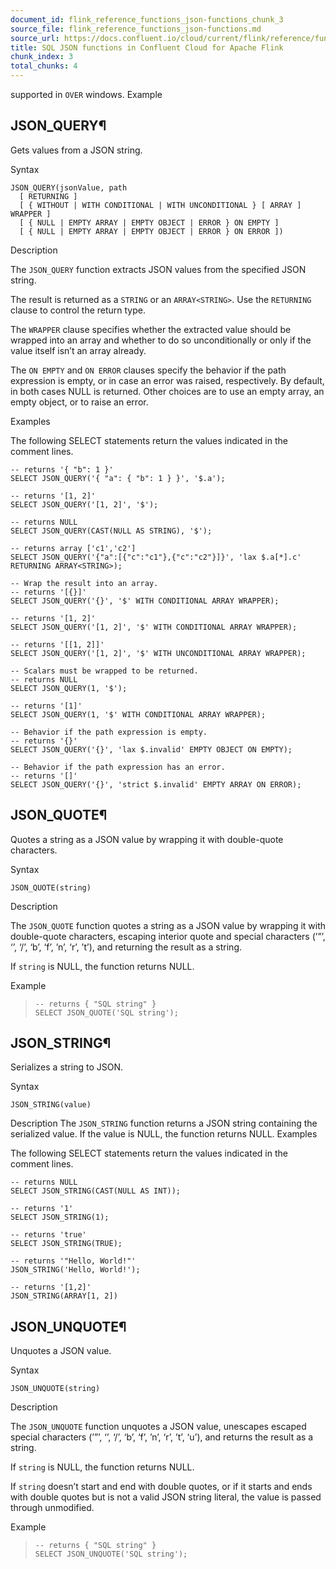 ```yaml
---
document_id: flink_reference_functions_json-functions_chunk_3
source_file: flink_reference_functions_json-functions.md
source_url: https://docs.confluent.io/cloud/current/flink/reference/functions/json-functions.html
title: SQL JSON functions in Confluent Cloud for Apache Flink
chunk_index: 3
total_chunks: 4
---
```


supported in `OVER` windows. Example

## JSON_QUERY¶

Gets values from a JSON string.

Syntax

    JSON_QUERY(jsonValue, path
      [ RETURNING ]
      [ { WITHOUT | WITH CONDITIONAL | WITH UNCONDITIONAL } [ ARRAY ] WRAPPER ]
      [ { NULL | EMPTY ARRAY | EMPTY OBJECT | ERROR } ON EMPTY ]
      [ { NULL | EMPTY ARRAY | EMPTY OBJECT | ERROR } ON ERROR ])

Description

The `JSON_QUERY` function extracts JSON values from the specified JSON string.

The result is returned as a `STRING` or an `ARRAY<STRING>`. Use the `RETURNING` clause to control the return type.

The `WRAPPER` clause specifies whether the extracted value should be wrapped into an array and whether to do so unconditionally or only if the value itself isn’t an array already.

The `ON EMPTY` and `ON ERROR` clauses specify the behavior if the path expression is empty, or in case an error was raised, respectively. By default, in both cases NULL is returned. Other choices are to use an empty array, an empty object, or to raise an error.

Examples

The following SELECT statements return the values indicated in the comment lines.

    -- returns '{ "b": 1 }'
    SELECT JSON_QUERY('{ "a": { "b": 1 } }', '$.a');

    -- returns '[1, 2]'
    SELECT JSON_QUERY('[1, 2]', '$');

    -- returns NULL
    SELECT JSON_QUERY(CAST(NULL AS STRING), '$');

    -- returns array ['c1','c2']
    SELECT JSON_QUERY('{"a":[{"c":"c1"},{"c":"c2"}]}', 'lax $.a[*].c' RETURNING ARRAY<STRING>);

    -- Wrap the result into an array.
    -- returns '[{}]'
    SELECT JSON_QUERY('{}', '$' WITH CONDITIONAL ARRAY WRAPPER);

    -- returns '[1, 2]'
    SELECT JSON_QUERY('[1, 2]', '$' WITH CONDITIONAL ARRAY WRAPPER);

    -- returns '[[1, 2]]'
    SELECT JSON_QUERY('[1, 2]', '$' WITH UNCONDITIONAL ARRAY WRAPPER);

    -- Scalars must be wrapped to be returned.
    -- returns NULL
    SELECT JSON_QUERY(1, '$');

    -- returns '[1]'
    SELECT JSON_QUERY(1, '$' WITH CONDITIONAL ARRAY WRAPPER);

    -- Behavior if the path expression is empty.
    -- returns '{}'
    SELECT JSON_QUERY('{}', 'lax $.invalid' EMPTY OBJECT ON EMPTY);

    -- Behavior if the path expression has an error.
    -- returns '[]'
    SELECT JSON_QUERY('{}', 'strict $.invalid' EMPTY ARRAY ON ERROR);

## JSON_QUOTE¶

Quotes a string as a JSON value by wrapping it with double-quote characters.

Syntax

    JSON_QUOTE(string)

Description

The `JSON_QUOTE` function quotes a string as a JSON value by wrapping it with double-quote characters, escaping interior quote and special characters (’”’, ‘’, ‘/’, ‘b’, ‘f’, ’n’, ‘r’, ’t’), and returning the result as a string.

If `string` is NULL, the function returns NULL.

Example

>
>     -- returns { "SQL string" }
>     SELECT JSON_QUOTE('SQL string');
>

## JSON_STRING¶

Serializes a string to JSON.

Syntax

    JSON_STRING(value)

Description
    The `JSON_STRING` function returns a JSON string containing the serialized value. If the value is NULL, the function returns NULL.
Examples

The following SELECT statements return the values indicated in the comment lines.

    -- returns NULL
    SELECT JSON_STRING(CAST(NULL AS INT));

    -- returns '1'
    SELECT JSON_STRING(1);

    -- returns 'true'
    SELECT JSON_STRING(TRUE);

    -- returns '"Hello, World!"'
    JSON_STRING('Hello, World!');

    -- returns '[1,2]'
    JSON_STRING(ARRAY[1, 2])

## JSON_UNQUOTE¶

Unquotes a JSON value.

Syntax

    JSON_UNQUOTE(string)

Description

The `JSON_UNQUOTE` function unquotes a JSON value, unescapes escaped special characters (’”’, ‘’, ‘/’, ‘b’, ‘f’, ’n’, ‘r’, ’t’, ‘u’), and returns the result as a string.

If `string` is NULL, the function returns NULL.

If `string` doesn’t start and end with double quotes, or if it starts and ends with double quotes but is not a valid JSON string literal, the value is passed through unmodified.

Example

>
>     -- returns { "SQL string" }
>     SELECT JSON_UNQUOTE('SQL string');
>
